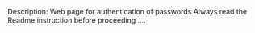 Description:
Web page for authentication of passwords
Always read the Readme instruction before proceeding
....